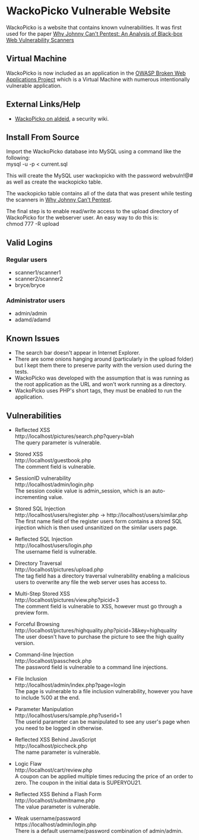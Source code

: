 # WackoPicko Vulnerable Website

WackoPicko is a website that contains known vulnerabilities. It was first used for the paper [Why Johnny Can't Pentest: An Analysis of Black-box Web Vulnerability Scanners](http://cs.ucsb.edu/~adoupe/static/black-box-scanners-dimva2010.pdf)

## Virtual Machine

WackoPicko is now included as an application in the [OWASP Broken Web Applications Project](https://www.owasp.org/index.php/OWASP_Broken_Web_Applications_Project#tab=Main) which is a Virtual Machine with numerous intentionally vulnerable application.

## External Links/Help
* [WackoPicko on aldeid](http://www.aldeid.com/index.php/WackoPicko), a security wiki.

## Install From Source 
Import the WackoPicko database into MySQL using a command like the following:  
  mysql -u <user> -p < current.sql
  
This will create the MySQL user wackopicko with the password webvuln!@# as well as create the wackopicko table.

The wackopicko table contains all of the data that was present while testing the scanners in [Why Johnny Can't Pentest](http://cs.ucsb.edu/~adoupe/static/black-box-scanners-dimva2010.pdf).

The final step is to enable read/write access to the upload directory of WackoPicko for the webserver user. An easy way to do this is:  
  chmod 777 -R upload

## Valid Logins

### Regular users
* scanner1/scanner1
* scanner2/scanner2
* bryce/bryce

### Administrator users
* admin/admin
* adamd/adamd

## Known Issues
* The search bar doesn't appear in Internet Explorer.
* There are some onions hanging around (particularly in the upload folder) but I kept them there to preserve parity with the version used during the tests.
* WackoPicko was developed with the assumption that is was running as the root application as the URL and won't work running as a directory.
* WackoPicko uses PHP's short tags, they must be enabled to run the application.

## Vulnerabilities

* Reflected XSS  
http://localhost/pictures/search.php?query=blah  
The query parameter is vulnerable.  

* Stored XSS  
http://localhost/guestbook.php  
The comment field is vulnerable.  

* SessionID vulnerability  
http://localhost/admin/login.php  
The session cookie value is admin_session, which is an auto-incrementing value.  

* Stored SQL Injection  
http://localhost/users/register.php -> http://localhost/users/similar.php  
The first name field of the register users form contains a stored SQL injection which is then used unsanitized on the similar users page.  

* Reflected SQL Injection  
http://localhost/users/login.php  
The username field is vulnerable.  

* Directory Traversal  
http://localhost/pictures/upload.php  
The tag field has a directory traversal vulnerability enabling a malicious users to overwrite any file the web server uses has access to.  

* Multi-Step Stored XSS  
http://localhost/pictures/view.php?picid=3  
The comment field is vulnerable to XSS, however must go through a preview form.  

* Forceful Browsing  
http://localhost/pictures/highquality.php?picid=3&key=highquality  
The user doesn't have to purchase the picture to see the high quality version.

* Command-line Injection  
http://localhost/passcheck.php  
The password field is vulnerable to a command line injections.  

* File Inclusion  
http://localhost/admin/index.php?page=login  
The page is vulnerable to a file inclusion vulnerability, however you have to include %00 at the end.  

* Parameter Manipulation  
http://localhost/users/sample.php?userid=1  
The userid parameter can be manipulated to see any user's page when you need to be logged in otherwise.  

* Reflected XSS Behind JavaScript  
http://localhost/piccheck.php  
The name parameter is vulnerable.  

* Logic Flaw  
http://localhost/cart/review.php  
A coupon can be applied multiple times reducing the price of an order to zero. The coupon in the initial data is SUPERYOU21.  

* Reflected XSS Behind a Flash Form  
http://localhost/submitname.php  
The value parameter is vulnerable.  

* Weak username/password  
https://localhost/admin/login.php  
There is a default username/password combination of admin/admin.  


